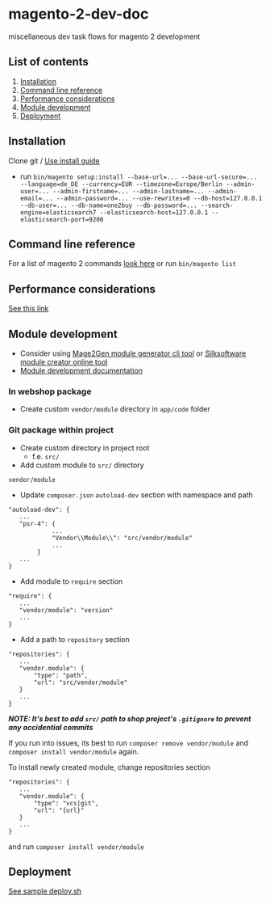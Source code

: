 # magento-2-dev-doc
miscellaneous dev task flows for magento 2 development

## List of contents
1. [Installation](#installation)
2. [Command line reference](#command-line-reference)
3. [Performance considerations](#performance-considerations)
4. [Module development](#module-development)
5. [Deployment](#deployment)

## Installation
Clone git / [Use install guide](https://devdocs.magento.com/guides/v2.4/install-gde/composer.html)
* run `bin/magento setup:install --base-url=... --base-url-secure=... --language=de_DE --currency=EUR --timezone=Europe/Berlin --admin-user=... --admin-firstname=... --admin-lastname=... --admin-email=... --admin-password=... --use-rewrites=0 --db-host=127.0.0.1 --db-user=... --db-name=one2buy --db-password=... --search-engine=elasticsearch7 --elasticsearch-host=127.0.0.1 --elasticsearch-port=9200`

## Command line reference
For a list of magento 2 commands [look here](https://devdocs.magento.com/guides/v2.4/config-guide/cli/config-cli-subcommands.html) or run `bin/magento list`

## Performance considerations
[See this link](https://www.atwix.com/magento-2/ways-to-make-theme-faster/)

## Module development
* Consider using [Mage2Gen module generator cli tool](https://pypi.org/project/Mage2Gen/) or [Silksoftware module creator online tool](https://modulecreator.silksoftware.com/magento-module-creator/magento2-module-creator.php)
* [Module development documentation](https://devdocs.magento.com/videos/fundamentals/create-a-new-module/)
### In webshop package
* Create custom `vendor/module` directory in `app/code` folder
### Git package within project
* Create custom directory in project root
  * f.e. `src/`
* Add custom module to `src/` directory
```
vendor/module
```
* Update `composer.json` `autoload-dev` section with namespace and path
```
"autoload-dev": {
   ...
   "psr-4": {
            ...
            "Vendor\\Module\\": "src/vendor/module"
            ...
        }
   ...
}
```
* Add module to `require` section
```
"require": {
   ...
   "vendor/module": "version"
   ...
}
```
* Add a path to `repository` section
```
"repositories": {
   ...
   "vendor.module": {
       "type": "path",
       "url": "src/vendor/module"
   }
   ...
}
```
**_NOTE: It's best to add `src/` path to shop project's `.gitignore` to prevent any accidential commits_**  
  
If you run into issues, its best to run `composer remove vendor/module` and `composer install vendor/module` again.

To install newly created module, change repositories section
```
"repositories": {
   ...
   "vendor.module": {
       "type": "vcs|git",
       "url": "{url}"
   }
   ...
}
```
and run `composer install vendor/module`

## Deployment
[See sample deploy.sh](https://github.com/Luc4G3r/magento-2-dev-doc/blob/main/SAMPLES/deploy.sh)
